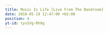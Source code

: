 ```yaml
---
title: Music Is Life [Live From The Bandroom]
date: 2018-05-19 12:47:00 +02:00
position: 4
yt-id: tyvSVg-Rh9g
---
```



